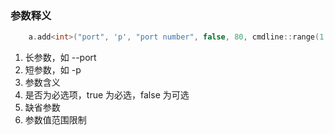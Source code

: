 


### 参数释义

```cpp
    a.add<int>("port", 'p', "port number", false, 80, cmdline::range(1, 65535));
```

1. 长参数，如 --port
2. 短参数，如 -p
3. 参数含义
4. 是否为必选项，true 为必选，false 为可选
5. 缺省参数
6. 参数值范围限制
